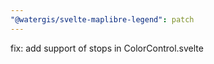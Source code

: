 ```yaml
---
"@watergis/svelte-maplibre-legend": patch
---
```


fix: add support of stops in ColorControl.svelte
